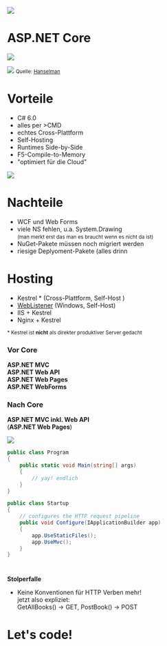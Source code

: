 ![](img/logos/core-logo.svg) <!-- .element: style="width:200px" -->
# ASP.NET Core




![](img/logos/csharp6.png) <!-- .element: style="width:200px" -->




![](img/asp_net_core.png)
<small>Quelle: [Hanselman](http://www.hanselman.com/blog/ASPNET5IsDeadIntroducingASPNETCore10AndNETCore10.aspx)</small>




# Vorteile
* C# 6.0
* alles per >CMD
* echtes Cross-Plattform
* Self-Hosting
* Runtimes Side-by-Side
* F5-Compile-to-Memory
* "optimiert für die Cloud"

![](img/cloud.svg) <!-- .element: style="margin-right: -1000px; margin-top: -500px; width: 800px;" -->




# Nachteile
* WCF und Web Forms
* viele NS fehlen, u.a. System.Drawing<br><small>(man merkt erst das man es braucht wenn es nicht da ist)</small>
* NuGet-Pakete müssen noch migriert werden
* riesige Deplyoment-Pakete (alles drinn




# Hosting

* Kestrel \* (Cross-Plattform, Self-Host )
* [WebListener](https://www.nuget.org/packages/Microsoft.AspNetCore.Server.WebListener/) (Windows, Self-Host)
* IIS + Kestrel
* Nginx + Kestrel

<small>\* Kestrel ist __nicht__ als direkter produktiver Server gedacht</small>
<!-- Kestrel is not certified for direct exposure / https://neelbhatt40.wordpress.com/2016/10/08/weblistener-a-windows-http-server-for-asp-net-core/ -->





### Vor Core
__ASP.NET MVC__  
__ASP.NET Web API__  
__ASP.NET Web Pages__  
__ASP.NET WebForms__  





### Nach Core
__ASP.NET MVC inkl. Web API__  
(__ASP.NET Web Pages__)  




![](img/concept-middleware.png) <!-- .element: style="width: 800px;" -->




```csharp
public class Program
{
    public static void Main(string[] args)
    {
        // yay! endlich
    }
}
```




```csharp
public class Startup
{
    // configures the HTTP request pipeline
    public void Configure(IApplicationBuilder app)
    {
        app.UseStaticFiles();
        app.UseMvc();
    }
}
```




# <i class="fa fa-exclamation-triangle"></i>
__Stolperfalle__
* Keine Konventionen für HTTP Verben mehr!  
  jetzt also expliziet:<br>
  GetAllBooks() → GET, PostBook() → POST 




# Let's code!
